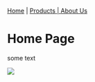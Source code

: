 
<a href="index.html">Home</a> | <a href="products.html">Products | <a href="about.html">About Us</a>
                                                                                      
                                                                                      
# Home Page
  some text
  
<img src="Home pic1.jpg">
